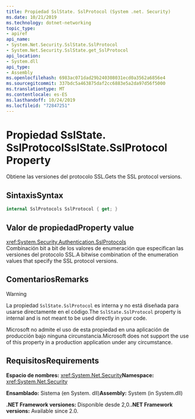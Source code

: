 ```yaml
---
title: Propiedad SslState. SslProtocol (System .net. Security)
ms.date: 10/21/2019
ms.technology: dotnet-networking
topic_type:
- apiref
api_name:
- System.Net.Security.SslState.SslProtocol
- System.Net.Security.SslState.get_SslProtocol
api_location:
- System.dll
api_type:
- Assembly
ms.openlocfilehash: 6983ac071dad29b240308031ecd0a3562a6856e4
ms.sourcegitcommit: 337bdc5a463875daf2cc6883e5a2da97d56f5000
ms.translationtype: MT
ms.contentlocale: es-ES
ms.lasthandoff: 10/24/2019
ms.locfileid: "72847251"
---
```

# <a name="sslstatesslprotocol-property"></a><span data-ttu-id="5013c-102">Propiedad SslState. SslProtocol</span><span class="sxs-lookup"><span data-stu-id="5013c-102">SslState.SslProtocol Property</span></span>

<span data-ttu-id="5013c-103">Obtiene las versiones del protocolo SSL.</span><span class="sxs-lookup"><span data-stu-id="5013c-103">Gets the SSL protocol versions.</span></span>

## <a name="syntax"></a><span data-ttu-id="5013c-104">Sintaxis</span><span class="sxs-lookup"><span data-stu-id="5013c-104">Syntax</span></span>

```csharp
internal SslProtocols SslProtocol { get; }
```

## <a name="property-value"></a><span data-ttu-id="5013c-105">Valor de propiedad</span><span class="sxs-lookup"><span data-stu-id="5013c-105">Property value</span></span>

<xref:System.Security.Authentication.SslProtocols>  
<span data-ttu-id="5013c-106">Combinación bit a bit de los valores de enumeración que especifican las versiones del protocolo SSL.</span><span class="sxs-lookup"><span data-stu-id="5013c-106">A bitwise combination of the enumeration values that specify the SSL protocol versions.</span></span>

## <a name="remarks"></a><span data-ttu-id="5013c-107">Comentarios</span><span class="sxs-lookup"><span data-stu-id="5013c-107">Remarks</span></span>

> [!WARNING]
> <span data-ttu-id="5013c-108">La propiedad `SslState.SslProtocol` es interna y no está diseñada para usarse directamente en el código.</span><span class="sxs-lookup"><span data-stu-id="5013c-108">The `SslState.SslProtocol` property is internal and is not meant to be used directly in your code.</span></span>
>
> <span data-ttu-id="5013c-109">Microsoft no admite el uso de esta propiedad en una aplicación de producción bajo ninguna circunstancia.</span><span class="sxs-lookup"><span data-stu-id="5013c-109">Microsoft does not support the use of this property in a production application under any circumstance.</span></span>

## <a name="requirements"></a><span data-ttu-id="5013c-110">Requisitos</span><span class="sxs-lookup"><span data-stu-id="5013c-110">Requirements</span></span>

<span data-ttu-id="5013c-111">**Espacio de nombres:** <xref:System.Net.Security></span><span class="sxs-lookup"><span data-stu-id="5013c-111">**Namespace:** <xref:System.Net.Security></span></span>

<span data-ttu-id="5013c-112">**Ensamblado:** Sistema (en System. dll)</span><span class="sxs-lookup"><span data-stu-id="5013c-112">**Assembly:** System (in System.dll)</span></span>

<span data-ttu-id="5013c-113">**.NET Framework versiones:** Disponible desde 2,0.</span><span class="sxs-lookup"><span data-stu-id="5013c-113">**.NET Framework versions:** Available since 2.0.</span></span>
